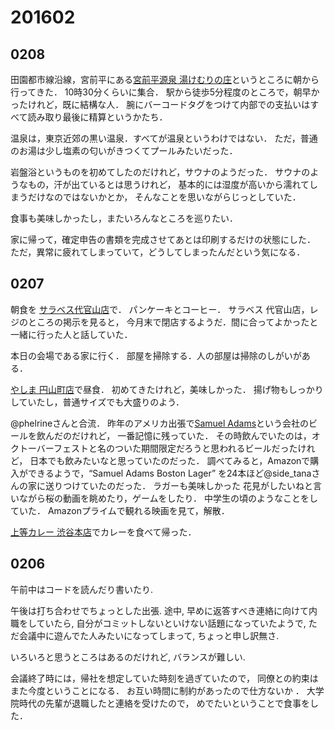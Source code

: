 # 201602
## 0208
田園都市線沿線，宮前平にある[宮前平源泉 湯けむりの庄](http://yukemurinosato.com/miyamaedaira)というところに朝から行ってきた．
10時30分くらいに集合．
駅から徒歩5分程度のところで，朝早かったけれど，既に結構な人．
腕にバーコードタグをつけて内部での支払いはすべて読み取り最後に精算というかたち．

温泉は，東京近郊の黒い温泉．すべてが温泉というわけではない．
ただ，普通のお湯は少し塩素の匂いがきつくてプールみたいだった．

岩盤浴というものを初めてしたのだけれど，サウナのようだった．
サウナのようなもの，汗が出ているとは思うけれど，
基本的には湿度が高いから濡れてしまうだけなのではないかとか，
そんなことを思いながらじっとしていた．

食事も美味しかったし，またいろんなところを巡りたい．


家に帰って，確定申告の書類を完成させてあとは印刷するだけの状態にした．
ただ，異常に疲れてしまっていて，どうしてしまったんだという気になる．


## 0207
朝食を
[サラベス代官山店](http://tabelog.com/tokyo/A1303/A130303/13160789/)で．
パンケーキとコーヒー．
サラベス 代官山店，レジのところの掲示を見ると，
今月末で閉店するようだ．間に合ってよかったと一緒に行った人と話していた．

本日の会場である家に行く．
部屋を掃除する．人の部屋は掃除のしがいがある．


[やしま 円山町店](http://tabelog.com/tokyo/A1303/A130301/13159039/)で昼食．
初めてきたけれど，美味しかった．
揚げ物もしっかりしていたし，普通サイズでも大盛りのよう．

@phelrineさんと合流．
昨年のアメリカ出張で[Samuel Adams](https://en.wikipedia.org/wiki/Samuel_Adams_(Boston_Beer_Company))という会社のビールを飲んだのだけれど，
一番記憶に残っていた．
その時飲んでいたのは，オクトーバーフェストと名のついた期間限定だろうと思われるビールだったけれど，
日本でも飲みたいなと思っていたのだった．
調べてみると，Amazonで購入ができるようで，“Samuel Adams Boston Lager”
を24本ほど@side_tanaさんの家に送りつけていたのだった．
ラガーも美味しかった
花見がしたいねと言いながら桜の動画を眺めたり，ゲームをしたり．
中学生の頃のようなことをしていた．
Amazonプライムで観れる映画を見て，解散．


[上等カレー 渋谷本店](http://tabelog.com/tokyo/A1303/A130301/13160341/)でカレーを食べて帰った．


## 0206
午前中はコードを読んだり書いたり.

午後は打ち合わせでちょっとした出張.
途中, 早めに返答すべき連絡に向けて内職をしていたら,
自分がコミットしないといけない話題になっていたようで,
ただ会議中に遊んでた人みたいになってしまって, ちょっと申し訳無さ.

いろいろと思うところはあるのだけれど, バランスが難しい.

会議終了時には，帰社を想定していた時刻を過ぎていたので，
同僚との約束はまた今度ということになる．
お互い時間に制約があったので仕方ないか
．
大学院時代の先輩が退職したと連絡を受けたので，
めでたいということで食事をした．
